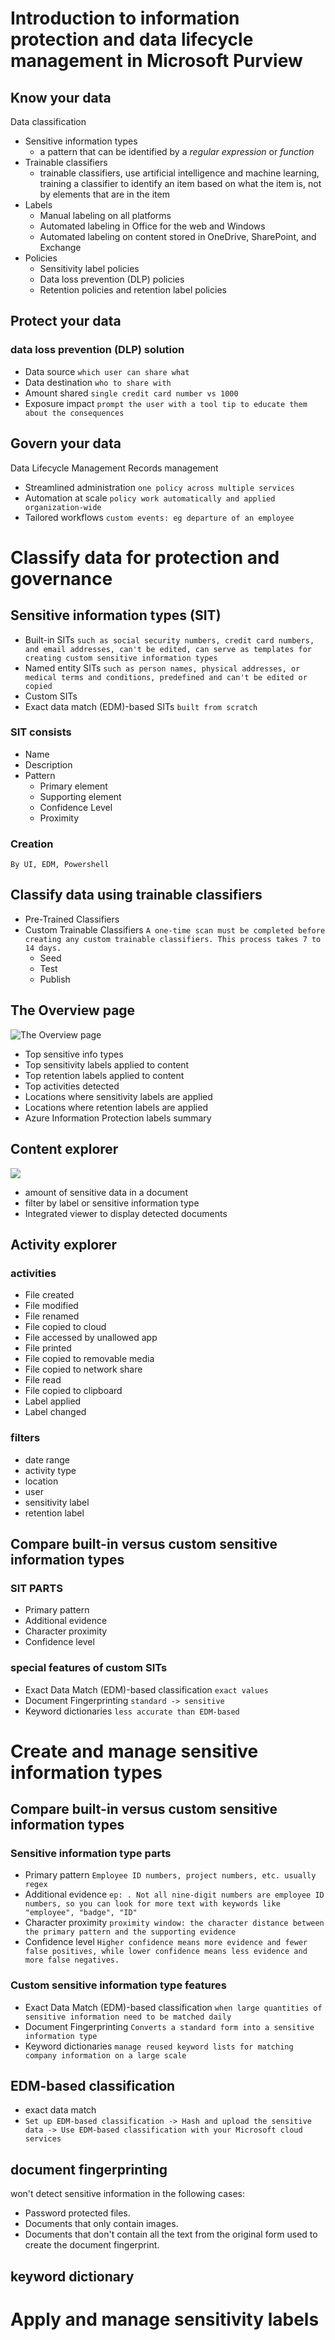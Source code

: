 # Introduction to information protection and data lifecycle management in Microsoft Purview
## Know your data
Data classification
- Sensitive information types
  -  a pattern that can be identified by a *regular expression* or *function*
- Trainable classifiers
  -  trainable classifiers, use artificial intelligence and machine learning, training a classifier to identify an item based on what the item is, not by elements that are in the item
- Labels
  - Manual labeling on all platforms
  - Automated labeling in Office for the web and Windows
  - Automated labeling on content stored in OneDrive, SharePoint, and Exchange
- Policies
   - Sensitivity label policies
   - Data loss prevention (DLP) policies
   - Retention policies and retention label policies
## Protect your data
### data loss prevention (DLP) solution
- Data source `which user can share what`
- Data destination `who to share with`
- Amount shared `single credit card number vs 1000`
- Exposure impact `prompt the user with a tool tip to educate them about the consequences`
## Govern your data
Data Lifecycle Management
Records management
- Streamlined administration `one policy across multiple services`
- Automation at scale `policy work automatically and applied organization-wide`
- Tailored workflows `custom events: eg departure of an employee`
# Classify data for protection and governance
## Sensitive information types (SIT)
- Built-in SITs `such as social security numbers, credit card numbers, and email addresses, can't be edited, can serve as templates for creating custom sensitive information types`
- Named entity SITs `such as person names, physical addresses, or medical terms and conditions, predefined and can't be edited or copied`
- Custom SITs
- Exact data match (EDM)-based SITs `built from scratch`
### SIT consists
- Name
- Description
- Pattern
  - Primary element
  - Supporting element
  - Confidence Level
  - Proximity
### Creation
`By UI, EDM, Powershell`
## Classify data using trainable classifiers
- Pre-Trained Classifiers
- Custom Trainable Classifiers `A one-time scan must be completed before creating any custom trainable classifiers. This process takes 7 to 14 days.`
  - Seed
  - Test
  - Publish
## The Overview page
![The Overview page](/figs/data-classification-overview.png)
- Top sensitive info types
- Top sensitivity labels applied to content
- Top retention labels applied to content
- Top activities detected
- Locations where sensitivity labels are applied
- Locations where retention labels are applied
- Azure Information Protection labels summary
## Content explorer
![](figs/content-explorer.png)
- amount of sensitive data in a document
- filter by label or sensitive information type
- Integrated viewer to display detected documents
## Activity explorer
### activities
- File created
- File modified
- File renamed
- File copied to cloud
- File accessed by unallowed app
- File printed
- File copied to removable media
- File copied to network share
- File read
- File copied to clipboard
- Label applied
- Label changed
### filters
- date range
- activity type
- location
- user
- sensitivity label
- retention label
## Compare built-in versus custom sensitive information types
### SIT PARTS
- Primary pattern
- Additional evidence
- Character proximity
- Confidence level
### special features of custom SITs
- Exact Data Match (EDM)-based classification `exact values`
- Document Fingerprinting `standard -> sensitive`
- Keyword dictionaries `less accurate than EDM-based`
# Create and manage sensitive information types
## Compare built-in versus custom sensitive information types
### Sensitive information type parts
- Primary pattern `Employee ID numbers, project numbers, etc. usually regex`
- Additional evidence `ep: . Not all nine-digit numbers are employee ID numbers, so you can look for more text with keywords like "employee", "badge", "ID"`
- Character proximity `proximity window: the character distance between the primary pattern and the supporting evidence`
- Confidence level `Higher confidence means more evidence and fewer false positives, while lower confidence means less evidence and more false negatives.`
### Custom sensitive information type features
- Exact Data Match (EDM)-based classification `when large quantities of sensitive information need to be matched daily`
- Document Fingerprinting `Converts a standard form into a sensitive information type`
- Keyword dictionaries `manage reused keyword lists for matching company information on a large scale`
## EDM-based classification
- exact data match
- `Set up EDM-based classification -> Hash and upload the sensitive data -> Use EDM-based classification with your Microsoft cloud services`
## document fingerprinting
won't detect sensitive information in the following cases:

- Password protected files.
- Documents that only contain images.
- Documents that don't contain all the text from the original form used to create the document fingerprint.
## keyword dictionary
# Apply and manage sensitivity labels